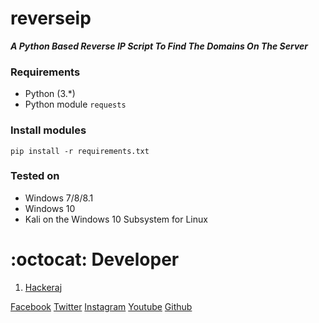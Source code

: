 # reverseip

***A Python Based Reverse IP Script To Find The Domains On The Server***

### Requirements

- Python (3.*)
- Python module `requests`

### Install modules

	pip install -r requirements.txt
	
### Tested on

- Windows 7/8/8.1
- Windows 10
- Kali on the Windows 10 Subsystem for Linux

# :octocat: Developer
1. [Hackeraj](https://www.facebook.com/raazkapoorkushwaha/)


[Facebook](https://www.facebook.com/Hackeraj/)
[Twitter](https://twitter.com/Hackeraj_np/)
[Instagram](https://www.instagram.com/hackeraj/)
[Youtube](https://www.youtube.com/Hackeraj/)
[Github](https://www.github.com/HackerajOfficial/)
